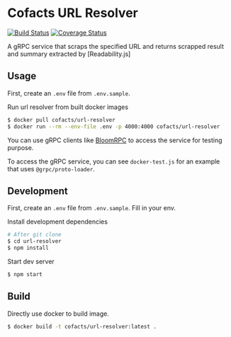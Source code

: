 # Cofacts URL Resolver

[![Build Status](https://travis-ci.org/cofacts/url-resolver.svg?branch=master)](https://travis-ci.org/cofacts/url-resolver) [![Coverage Status](https://coveralls.io/repos/github/cofacts/url-resolver/badge.svg?branch=master)](https://coveralls.io/github/cofacts/url-resolver?branch=master)

A gRPC service that scraps the specified URL and returns scrapped result and summary extracted by
[Readability.js]

## Usage

First, create an `.env` file from `.env.sample`.

Run url resolver from built docker images

```bash
$ docker pull cofacts/url-resolver
$ docker run --rm --env-file .env -p 4000:4000 cofacts/url-resolver
```
You can use gRPC clients like [BloomRPC](https://github.com/uw-labs/bloomrpc) to access the service for testing purpose.

To access the gRPC service, you can see `docker-test.js` for an example that uses `@grpc/proto-loader`.

## Development

First, create an `.env` file from `.env.sample`. Fill in your env.

Install development dependencies

```bash
# After git clone
$ cd url-resolver
$ npm install
```

Start dev server

```bash
$ npm start
```

## Build

Directly use docker to build image.

```bash
$ docker build -t cofacts/url-resolver:latest .
```